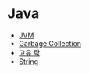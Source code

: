 # Java
- [JVM](https://github.com/daengnyangffojjag/CS-Interview/blob/13687db8f2844db72ecbcfa8aee1c3c9f1aa9740/Java/java_jvm.md)
- [Garbage Collection](https://github.com/daengnyangffojjag/CS-Interview/blob/main/Java/garbage_collection.md)
- [고유 락](https://github.com/daengnyangffojjag/CS-Interview/blob/main/Java/intrinsic_lock.md)
- [String](https://github.com/daengnyangffojjag/CS-Interview/blob/main/Java/string_class.md)